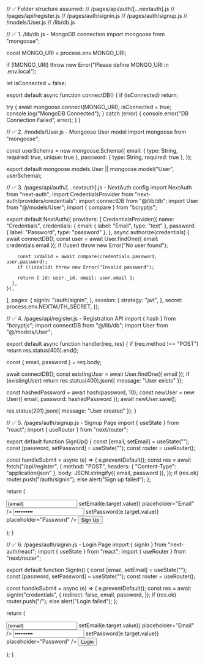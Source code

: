 // ✅ Folder structure assumed:
// /pages/api/auth/[...nextauth].js
// /pages/api/register.js
// /pages/auth/signin.js
// /pages/auth/signup.js
// /models/User.js
// /lib/db.js

// ✅ 1. /lib/db.js - MongoDB connection
import mongoose from "mongoose";

const MONGO_URI = process.env.MONGO_URI;

if (!MONGO_URI) throw new Error("Please define MONGO_URI in .env.local");

let isConnected = false;

export default async function connectDB() {
if (isConnected) return;

try {
await mongoose.connect(MONGO_URI);
isConnected = true;
console.log("MongoDB Connected");
} catch (error) {
console.error("DB Connection Failed", error);
}
}

// ✅ 2. /models/User.js - Mongoose User model
import mongoose from "mongoose";

const userSchema = new mongoose.Schema({
email: { type: String, required: true, unique: true },
password: { type: String, required: true },
});

export default mongoose.models.User || mongoose.model("User", userSchema);

// ✅ 3. /pages/api/auth/[...nextauth].js - NextAuth config
import NextAuth from "next-auth";
import CredentialsProvider from "next-auth/providers/credentials";
import connectDB from "@/lib/db";
import User from "@/models/User";
import { compare } from "bcryptjs";

export default NextAuth({
providers: [
CredentialsProvider({
name: "Credentials",
credentials: {
email: { label: "Email", type: "text" },
password: { label: "Password", type: "password" },
},
async authorize(credentials) {
await connectDB();
const user = await User.findOne({ email: credentials.email });
if (!user) throw new Error("No user found");

        const isValid = await compare(credentials.password, user.password);
        if (!isValid) throw new Error("Invalid password");

        return { id: user._id, email: user.email };
      },
    }),

],
pages: {
signIn: "/auth/signin",
},
session: {
strategy: "jwt",
},
secret: process.env.NEXTAUTH_SECRET,
});

// ✅ 4. /pages/api/register.js - Registration API
import { hash } from "bcryptjs";
import connectDB from "@/lib/db";
import User from "@/models/User";

export default async function handler(req, res) {
if (req.method !== "POST") return res.status(405).end();

const { email, password } = req.body;

await connectDB();
const existingUser = await User.findOne({ email });
if (existingUser) return res.status(400).json({ message: "User exists" });

const hashedPassword = await hash(password, 10);
const newUser = new User({ email, password: hashedPassword });
await newUser.save();

res.status(201).json({ message: "User created" });
}

// ✅ 5. /pages/auth/signup.js - Signup Page
import { useState } from "react";
import { useRouter } from "next/router";

export default function SignUp() {
const [email, setEmail] = useState("");
const [password, setPassword] = useState("");
const router = useRouter();

const handleSubmit = async (e) => {
e.preventDefault();
const res = await fetch("/api/register", {
method: "POST",
headers: { "Content-Type": "application/json" },
body: JSON.stringify({ email, password }),
});
if (res.ok) router.push("/auth/signin");
else alert("Sign up failed");
};

return (

<form onSubmit={handleSubmit}>
<input value={email} onChange={(e) => setEmail(e.target.value)} placeholder="Email" />
<input type="password" value={password} onChange={(e) => setPassword(e.target.value)} placeholder="Password" />
<button type="submit">Sign Up</button>
</form>
);
}

// ✅ 6. /pages/auth/signin.js - Login Page
import { signIn } from "next-auth/react";
import { useState } from "react";
import { useRouter } from "next/router";

export default function SignIn() {
const [email, setEmail] = useState("");
const [password, setPassword] = useState("");
const router = useRouter();

const handleSubmit = async (e) => {
e.preventDefault();
const res = await signIn("credentials", {
redirect: false,
email,
password,
});
if (res.ok) router.push("/");
else alert("Login failed");
};

return (

<form onSubmit={handleSubmit}>
<input value={email} onChange={(e) => setEmail(e.target.value)} placeholder="Email" />
<input type="password" value={password} onChange={(e) => setPassword(e.target.value)} placeholder="Password" />
<button type="submit">Login</button>
</form>
);
}
